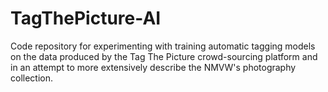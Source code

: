 # TagThePicture-AI
Code repository for experimenting with training automatic tagging models on the data produced by the Tag The Picture crowd-sourcing platform and in an attempt to more extensively describe the NMVW's photography collection.
